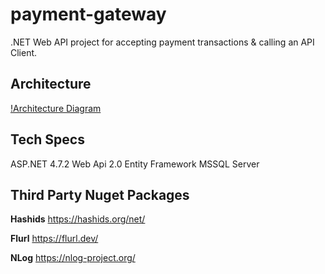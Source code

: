 # payment-gateway
.NET Web API project for accepting payment transactions & calling an API Client.

## Architecture
[!Architecture Diagram](https://drive.google.com/open?id=1JUpLTtGosyuahh6fWNYAVb0kXynGUQyl)


## Tech Specs
ASP.NET 4.7.2 Web Api 2.0
Entity Framework
MSSQL Server

## Third Party Nuget Packages
**Hashids**
https://hashids.org/net/

**Flurl**
https://flurl.dev/

**NLog**
https://nlog-project.org/
